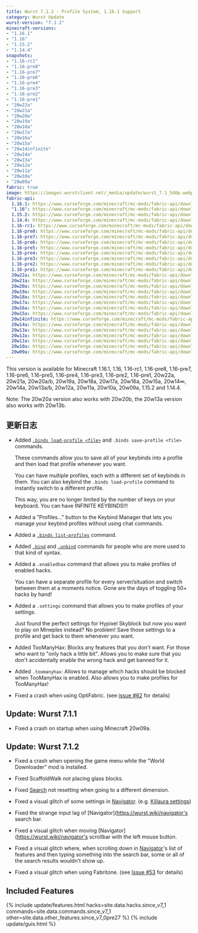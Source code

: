 ```yaml
---
title: Wurst 7.1.2 - Profile System, 1.16.1 Support
category: Wurst Update
wurst-version: "7.1.2"
minecraft-versions:
- "1.16.1"
- "1.16"
- "1.15.2"
- "1.14.4"
snapshots:
- "1.16-rc1"
- "1.16-pre8"
- "1.16-pre7"
- "1.16-pre6"
- "1.16-pre4"
- "1.16-pre3"
- "1.16-pre2"
- "1.16-pre1"
- "20w22a"
- "20w21a"
- "20w20a"
- "20w19a"
- "20w18a"
- "20w17a"
- "20w16a"
- "20w15a"
- "20w14infinite"
- "20w14a"
- "20w13a"
- "20w12a"
- "20w11a"
- "20w10a"
- "20w09a"
fabric: true
image: https://images.wurstclient.net/_media/update/wurst_7.1_540p.webp
fabric-api:
  1.16.1: https://www.curseforge.com/minecraft/mc-mods/fabric-api/download/2985289
  "1.16": https://www.curseforge.com/minecraft/mc-mods/fabric-api/download/2985289
  1.15.2: https://www.curseforge.com/minecraft/mc-mods/fabric-api/download/2865188
  1.14.4: https://www.curseforge.com/minecraft/mc-mods/fabric-api/download/2840657
  1.16-rc1: https://www.curseforge.com/minecraft/mc-mods/fabric-api/download/2981595
  1.16-pre8: https://www.curseforge.com/minecraft/mc-mods/fabric-api/download/2981595
  1.16-pre7: https://www.curseforge.com/minecraft/mc-mods/fabric-api/download/2981595
  1.16-pre6: https://www.curseforge.com/minecraft/mc-mods/fabric-api/download/2981046
  1.16-pre5: https://www.curseforge.com/minecraft/mc-mods/fabric-api/download/2978587
  1.16-pre4: https://www.curseforge.com/minecraft/mc-mods/fabric-api/download/2977938
  1.16-pre3: https://www.curseforge.com/minecraft/mc-mods/fabric-api/download/2977696
  1.16-pre2: https://www.curseforge.com/minecraft/mc-mods/fabric-api/download/2972982
  1.16-pre1: https://www.curseforge.com/minecraft/mc-mods/fabric-api/download/2972933
  20w22a: https://www.curseforge.com/minecraft/mc-mods/fabric-api/download/2968179
  20w21a: https://www.curseforge.com/minecraft/mc-mods/fabric-api/download/2961707
  20w20a: https://www.curseforge.com/minecraft/mc-mods/fabric-api/download/2955963
  20w19a: https://www.curseforge.com/minecraft/mc-mods/fabric-api/download/2949903
  20w18a: https://www.curseforge.com/minecraft/mc-mods/fabric-api/download/2943710
  20w17a: https://www.curseforge.com/minecraft/mc-mods/fabric-api/download/2937561
  20w16a: https://www.curseforge.com/minecraft/mc-mods/fabric-api/download/2924369
  20w15a: https://www.curseforge.com/minecraft/mc-mods/fabric-api/download/2924369
  20w14infinite: https://www.curseforge.com/minecraft/mc-mods/fabric-api/download/2918454
  20w14a: https://www.curseforge.com/minecraft/mc-mods/fabric-api/download/2919465
  20w13a: https://www.curseforge.com/minecraft/mc-mods/fabric-api/download/2912543
  20w12a: https://www.curseforge.com/minecraft/mc-mods/fabric-api/download/2904848
  20w11a: https://www.curseforge.com/minecraft/mc-mods/fabric-api/download/2898887
  20w10a: https://www.curseforge.com/minecraft/mc-mods/fabric-api/download/2894817
  20w09a: https://www.curseforge.com/minecraft/mc-mods/fabric-api/download/2889360
---
```

This version is available for Minecraft 1.16.1, 1.16, 1.16-rc1, 1.16-pre8, 1.16-pre7, 1.16-pre6, 1.16-pre5, 1.16-pre4, 1.16-pre3, 1.16-pre2, 1.16-pre1, 20w22a, 20w21a, 20w20a/b, 20w19a, 20w18a, 20w17a, 20w16a, 20w15a, 20w14∞, 20w14a, 20w13a/b, 20w12a, 20w11a, 20w10a, 20w09a, 1.15.2 and 1.14.4.

Note: The 20w20a version also works with 20w20b, the 20w13a version also works with 20w13b.

## 更新日志

- Added [`.binds load-profile <file>`](https://wurst.wiki/cmd/binds) and `.binds save-profile <file>` commands.
  
  These commands allow you to save all of your keybinds into a profile and then load that profile whenever you want.
  
  You can have multiple profiles, each with a different set of keybinds in them. You can also keybind the `.binds load-profile` command to instantly switch to a different profile.
  
  This way, you are no longer limited by the number of keys on your keyboard. You can have INFINITE KEYBINDS!!!

- Added a "Profiles..." button to the Keybind Manager that lets you manage your keybind profiles without using chat commands.

- Added a [`.binds list-profiles`](https://wurst.wiki/cmd/binds) command.

- Added [`.bind`](https://wurst.wiki/cmd/bind) and [`.unbind`](https://wurst.wiki/cmd/unbind) commands for people who are more used to that kind of syntax.

- Added a `.enabledhax` command that allows you to make profiles of enabled hacks.
  
  You can have a separate profile for every server/situation and switch between them at a moments notice. Gone are the days of toggling 50+ hacks by hand!

- Added a `.settings` command that allows you to make profiles of your settings.
  
  Just found the perfect settings for Hypixel Skyblock but now you want to play on Mineplex instead? No problem! Save those settings to a profile and get back to them whenever you want.

- Added TooManyHax: Blocks any features that you don't want. For those who want to "only hack a little bit". Allows you to make sure that you don't accidentally enable the wrong hack and get banned for it.

- Added `.toomanyhax`: Allows to manage which hacks should be blocked when TooManyHax is enabled. Also allows you to make profiles for TooManyHax!

- Fixed a crash when using OptiFabric. (see <a href="https://github.com/Wurst-Imperium/Wurst7/issues/62" target="_blank">issue #62</a> for details)

## Update: Wurst 7.1.1

- Fixed a crash on startup when using Minecraft 20w09a.

## Update: Wurst 7.1.2

- Fixed a crash when opening the game menu while the "World Downloader" mod is installed.

- Fixed ScaffoldWalk not placing glass blocks.

- Fixed [Search](https://wurst.wiki/search) not resetting when going to a different dimension.

- Fixed a visual glitch of some settings in [Navigator](https://wurst.wiki/navigator). (e.g. [Killaura settings](https://wurst.wiki/killaura#settings))

- Fixed the strange input lag of [Navigator](https://wurst.wiki/navigator's search bar.

- Fixed a visual glitch when moving [Navigator](https://wurst.wiki/navigator's scrollbar with the left mouse button.

- Fixed a visual glitch where, when scrolling down in [Navigator](https://wurst.wiki/navigator)'s list of features and then typing something into the search bar, some or all of the search results wouldn't show up.

- Fixed a visual glitch when using Fabritone. (see <a href="https://github.com/Wurst-Imperium/Wurst7/issues/53" target="_blank" rel="nofollow">Issue #53</a> for details)

## Included Features

{% include update/features.html hacks=site.data.hacks.since_v7_1 commands=site.data.commands.since_v7_1 other=site.data.other_features.since_v7_0pre27 %}
{% include update/guis.html %}
